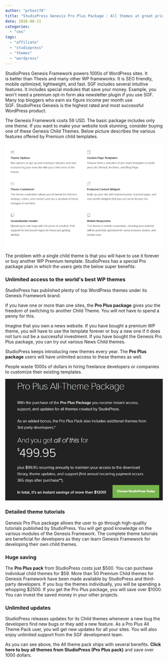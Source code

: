 ```yaml
---
author: "prhost78"
title: "StudioPress Genesis Pro Plus Package : All themes at great price"
date: 2016-08-11
categories: 
  - "cms"
tags: 
  - "affiliate"
  - "studiopress"
  - "themes"
  - "wordpress"
---
```


StudioPress Genesis Framework powers 1000s of WordPress sites. It is better than Thesis and many other WP frameworks. It is SEO friendly, mobile optimized, lightweight, and fast. SGF includes several intuitive features. It includes special modules that save your money. Example, you won't need a premium opt-in form aka newsletter plugin if you use SGF. Many top bloggers who earn six figure income per month use SGF. StudioPress Genesis is the highest rated and most successful WordPress product.

The Genesis Framework costs 59 USD. The basic package includes only one theme. If you want to make your website look stunning, consider buying one of these Genesis Child Themes. Below picture describes the various features offered by Premium child templates.

![genesis framework features](images/genesis-framework-features.jpg)

The problem with a single child theme is that you will have to use it forever or buy another WP Premium template. StudioPress has a special Pro package plan in which the users gets the below super benefits:

### Unlimited access to the world's best WP themes

StudioPress has published plenty of top WordPress themes under its Genesis Framework brand.

If you have one or more than one sites, the **Pro Plus package** gives you the freedom of switching to another Child Theme. You will not have to spend a penny for this.

Imagine that you own a news website. If you have bought a premium WP theme, you will have to use the template forever or buy a new one if it does not turn out be a successful investment. If you have bought the Genesis Pro Plus package, you can try out various News Child themes.

StudioPress keeps introducing new themes every year. The **Pro Plus package** users will have unlimited access to these themes as well.

People waste 1000s of dollars in hiring freelance developers or companies to customize their existing templates.

![StudioPress Genesis pro plus pack all themes](images/Genesis-pro-plus-pack-all-themes.jpg)

### Detailed theme tutorials

Genesis Pro Plus package allows the user to go through high-quality tutorials published by StudioPress. You will get good knowledge on the various modules of the Genesis Framework. The complete theme tutorials are beneficial for developers as they can learn Genesis Framework for developing their own child themes.

### Huge saving

The **Pro Plus pack** from StudioPress costs just $500. You can purchase individual child themes for $59. More than 50 Premium Child themes for Genesis Framework have been made available by StudioPress and third-party developers. If you buy the themes individually, you will be spending a whopping $2500. If you get the Pro Plus package, you will save over $1000. You can invest the saved money in your other projects.

### Unlimited updates

StudioPress releases updates for its Child themes whenever a new bug the developers find new bugs or they add a new feature. As a Pro Plus All Theme Pack user, you will get new updates for all your sites. You will also enjoy unlimited support from the SGF development team.

As you can see above, the All theme pack ships with several benefits. **Click here to buy all themes from StudioPress (Pro Plus pack)** and save over 1000 dollars.
